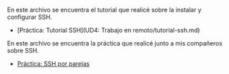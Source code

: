 En este archivo se encuentra el tutorial que realicé sobre la instalar y configurar SSH.
* [Práctica: Tutorial SSH](UD4: Trabajo en remoto/tutorial-ssh.md)

En este archivo se encuentra la práctica que realicé junto a mis compañeros sobre SSH.
* [Práctica: SSH por parejas](https://docs.google.com/document/d/1m6WR7G52jTQHdt5S5IzcUL1iintui1Pc88ih3YuwFgQ/edit?usp=sharing)
